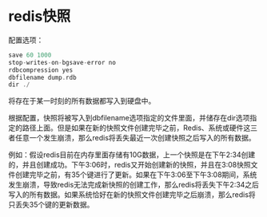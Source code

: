 # redis快照

配置选项：

~~~c
save 60 1000
stop-writes-on-bgsave-error no
rdbcompression yes
dbfilename dump.rdb
dir ./
~~~

将存在于某一时刻的所有数据都写入到硬盘中。

根据配置，快照将被写入到dbfilename选项指定的文件里面，并储存在dir选项指定的路径上面。但是如果在新的快照文件创建完毕之前，Redis、系统或硬件这三者任意一个发生崩溃，那么redis将丢失最近一次创建快照之后写入的所有数据。

例如：假设redis目前在内存里面存储有10G数据，上一个快照是在下午2:34创建的，并且创建成功。下午3:06时，redis又开始创建新的快照，并且在3:08快照文件创建完毕之前，有35个键进行了更新。如果在下午3:06至下午3:08期间，系统发生崩溃，导致redis无法完成新快照的创建工作，那么redis将丢失下午2:34之后写入的所有数据。如果系统恰好在新的快照文件创建完毕之后崩溃，那么redis将只丢失35个键的更新数据。